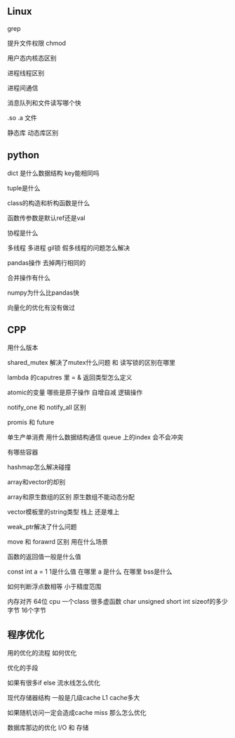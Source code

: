 ## Linux
grep

提升文件权限 chmod 

用户态内核态区别

进程线程区别

进程间通信

消息队列和文件读写哪个快

.so .a 文件

静态库 动态库区别

## python
dict 是什么数据结构 key能相同吗

tuple是什么

class的构造和析构函数是什么

函数传参数是默认ref还是val

协程是什么

多线程 多进程 gil锁 假多线程的问题怎么解决

pandas操作 去掉两行相同的

合并操作有什么

numpy为什么比pandas快

向量化的优化有没有做过


## CPP
用什么版本

shared_mutex 解决了mutex什么问题 和 读写锁的区别在哪里

lambda 的caputres 里 = & 返回类型怎么定义

atomic的变量 哪些是原子操作 自增自减 逻辑操作

notify_one 和 notify_all 区别

promis 和 future

单生产单消费 用什么数据结构通信 queue 上的index 会不会冲突

有哪些容器

hashmap怎么解决碰撞

array和vector的却别

array和原生数组的区别 原生数组不能动态分配

vector模板里的string类型 栈上 还是堆上

weak_ptr解决了什么问题

move 和 forawrd 区别 用在什么场景

函数的返回值一般是什么值

const int a = 1 1是什么值 在哪里 a 是什么 在哪里 bss是什么

如何判断浮点数相等 小于精度范围

内存对齐 64位 cpu 一个class 很多虚函数 char unsigned short int sizeof的多少字节 16个字节

## 程序优化
用的优化的流程 如何优化

优化的手段

如果有很多if else 流水线怎么优化

现代存储器结构 一般是几级cache L1 cache多大

如果随机访问一定会造成cache miss 那么怎么优化

数据库那边的优化 I/O 和 存储

